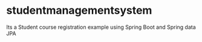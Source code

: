 # studentmanagementsystem
Its a Student course registration example using Spring Boot and Spring data JPA
